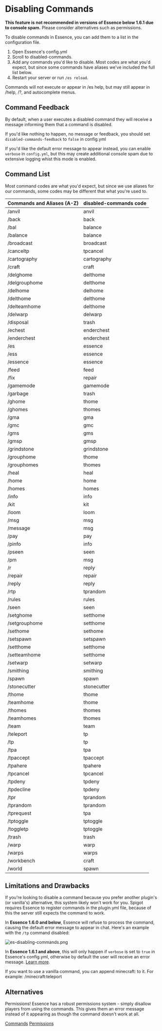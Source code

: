 # Disabling Commands
<warning>
<strong>This feature is not recommended in versions of Essence below 1.6.1 due to console spam.</strong> Please consider alternatives such as permissions.
</warning>

To disable commands in Essence, you can add them to a list in the configuration file.

1. Open Essence's config.yml
2. Scroll to disabled-commands.
3. Add any commands you'd like to disable. Most codes are what you'd expect, but since some commands have aliases we've included the full list below.
4. Restart your server or run `/es reload`.

Commands will not execute or appear in /es help, but may still appear in /help, /?, and autocomplete menus.

## Command Feedback
By default, when a user executes a disabled command they will receive a message informing them that a command is disabled.

If you'd like nothing to happen, no message or feedback, you should set `disabled-commands-feedback` to `false` in config.yml

If you'd like the default error message to appear instead, you can enable `verbose` in `config.yml`, but this may create additional console spam due to extensive logging whist this mode is enabled.

## Command List
Most command codes are what you'd expect, but since we use aliases for our commands, some codes may be different that what you're used to.

| Commands and Aliases (A-Z) | disabled-commands code |
|----------------------------|------------------------|
| /anvil                     | anvil                  |
| /back                      | back                   |
| /bal                       | balance                |
| /balance                   | balance                |
| /broadcast                 | broadcast              |
| /canceltp                  | tpcancel               |
| /cartography               | cartography            |
| /craft                     | craft                  |
| /delghome                  | delthome               |
| /delgrouphome              | delthome               |
| /delhome                   | delhome                |
| /delthome                  | delthome               |
| /delteamhome               | delthome               |
| /delwarp                   | delwarp                |
| /disposal                  | trash                  |
| /echest                    | enderchest             |
| /enderchest                | enderchest             |
| /es                        | essence                |
| /ess                       | essence                |
| /essence                   | essence                |
| /feed                      | feed                   |
| /fix                       | repair                 |
| /gamemode                  | gamemode               |
| /garbage                   | trash                  |
| /ghome                     | thome                  |
| /ghomes                    | thomes                 |
| /gma                       | gma                    |
| /gmc                       | gmc                    |
| /gms                       | gms                    |
| /gmsp                      | gmsp                   |
| /grindstone                | grindstone             |
| /grouphome                 | thome                  |
| /grouphomes                | thomes                 |
| /heal                      | heal                   |
| /home                      | home                   |
| /homes                     | homes                  |
| /info                      | info                   |
| /kit                       | kit                    |
| /loom                      | loom                   |
| /msg                       | msg                    |
| /message                   | msg                    |
| /pay                       | pay                    |
| /pinfo                     | info                   |
| /pseen                     | seen                   |
| /pm                        | msg                    |
| /r                         | reply                  |
| /repair                    | repair                 |
| /reply                     | reply                  |
| /rtp                       | tprandom               |
| /rules                     | rules                  |
| /seen                      | seen                   |
| /setghome                  | setthome               |
| /setgrouphome              | setthome               |
| /sethome                   | sethome                |
| /setspawn                  | setspawn               |
| /setthome                  | setthome               |
| /setteamhome               | setthome               |
| /setwarp                   | setwarp                |
| /smithing                  | smithing               |
| /spawn                     | spawn                  |
| /stonecutter               | stonecutter            |
| /thome                     | thome                  |
| /teamhome                  | thome                  |
| /thomes                    | thomes                 |
| /teamhomes                 | thomes                 |
| /team                      | team                   |
| /teleport                  | tp                     |
| /tp                        | tp                     |
| /tpa                       | tpa                    |
| /tpaccept                  | tpaccept               |
| /tpahere                   | tpahere                |
| /tpcancel                  | tpcancel               |
| /tpdeny                    | tpdeny                 |
| /tpdecline                 | tpdeny                 |
| /tpr                       | tprandom               |
| /tprandom                  | tprandom               |
| /tprequest                 | tpa                    |
| /tptoggle                  | tptoggle               |
| /toggletp                  | tptoggle               |
| /trash                     | trash                  |
| /warp                      | warp                   |
| /warps                     | warps                  |
| /workbench                 | craft                  |
| /world                     | spawn                  |

## Limitations and Drawbacks
If you're looking to disable a command because you prefer another plugin's (or vanilla's) alternative, this system likely won't work for you.
Spigot requires Essence to register commands in the plugin.yml file, because of this the server still expects the command to work.

In **Essence 1.6.0 and below**, Essence will refuse to process the command, causing the default error message to appear in chat.
Here's an example with the `/tp` command disabled:

![es-disabling-commands.png](es-disabling-commands.png)

In **Essence 1.6.1 and above**, this will only happen if `verbose` is set to `true` in Essence's config.yml, otherwise by default the user will receive an error message. [Learn more](#command-feedback).

If you want to use a vanilla command, you can append minecraft: to it. For example: /minecraft:teleport

## Alternatives
Permissions! Essence has a robust permissions system - simply disallow players from using the commands. This gives them an error message instead of it appearing as though the command doesn't work at all.

<seealso>
    <category ref="es-commands">
        <a href="ES-Commands.md">Commands</a>
        <a href="ES-Permissions.md">Permissions</a>
    </category>
</seealso>